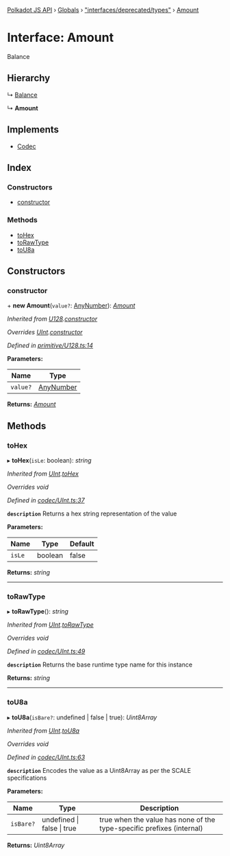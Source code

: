 [Polkadot JS API](../README.md) › [Globals](../globals.md) › ["interfaces/deprecated/types"](../modules/_interfaces_deprecated_types_.md) › [Amount](_interfaces_deprecated_types_.amount.md)

# Interface: Amount

Balance

## Hierarchy

  ↳ [Balance](_interfaces_runtime_types_.balance.md)

  ↳ **Amount**

## Implements

* [Codec](_types_.codec.md)

## Index

### Constructors

* [constructor](_interfaces_deprecated_types_.amount.md#constructor)

### Methods

* [toHex](_interfaces_deprecated_types_.amount.md#tohex)
* [toRawType](_interfaces_deprecated_types_.amount.md#torawtype)
* [toU8a](_interfaces_deprecated_types_.amount.md#tou8a)

## Constructors

###  constructor

\+ **new Amount**(`value?`: [AnyNumber](../modules/_types_.md#anynumber)): *[Amount](_interfaces_deprecated_types_.amount.md)*

*Inherited from [U128](../classes/_primitive_u128_.u128.md).[constructor](../classes/_primitive_u128_.u128.md#constructor)*

*Overrides [UInt](../classes/_codec_uint_.uint.md).[constructor](../classes/_codec_uint_.uint.md#constructor)*

*Defined in [primitive/U128.ts:14](https://github.com/polkadot-js/api/blob/b2daf7482f/packages/types/src/primitive/U128.ts#L14)*

**Parameters:**

Name | Type |
------ | ------ |
`value?` | [AnyNumber](../modules/_types_.md#anynumber) |

**Returns:** *[Amount](_interfaces_deprecated_types_.amount.md)*

## Methods

###  toHex

▸ **toHex**(`isLe`: boolean): *string*

*Inherited from [UInt](../classes/_codec_uint_.uint.md).[toHex](../classes/_codec_uint_.uint.md#tohex)*

*Overrides void*

*Defined in [codec/UInt.ts:37](https://github.com/polkadot-js/api/blob/b2daf7482f/packages/types/src/codec/UInt.ts#L37)*

**`description`** Returns a hex string representation of the value

**Parameters:**

Name | Type | Default |
------ | ------ | ------ |
`isLe` | boolean | false |

**Returns:** *string*

___

###  toRawType

▸ **toRawType**(): *string*

*Inherited from [UInt](../classes/_codec_uint_.uint.md).[toRawType](../classes/_codec_uint_.uint.md#torawtype)*

*Overrides void*

*Defined in [codec/UInt.ts:49](https://github.com/polkadot-js/api/blob/b2daf7482f/packages/types/src/codec/UInt.ts#L49)*

**`description`** Returns the base runtime type name for this instance

**Returns:** *string*

___

###  toU8a

▸ **toU8a**(`isBare?`: undefined | false | true): *Uint8Array*

*Inherited from [UInt](../classes/_codec_uint_.uint.md).[toU8a](../classes/_codec_uint_.uint.md#tou8a)*

*Overrides void*

*Defined in [codec/UInt.ts:63](https://github.com/polkadot-js/api/blob/b2daf7482f/packages/types/src/codec/UInt.ts#L63)*

**`description`** Encodes the value as a Uint8Array as per the SCALE specifications

**Parameters:**

Name | Type | Description |
------ | ------ | ------ |
`isBare?` | undefined &#124; false &#124; true | true when the value has none of the type-specific prefixes (internal)  |

**Returns:** *Uint8Array*
